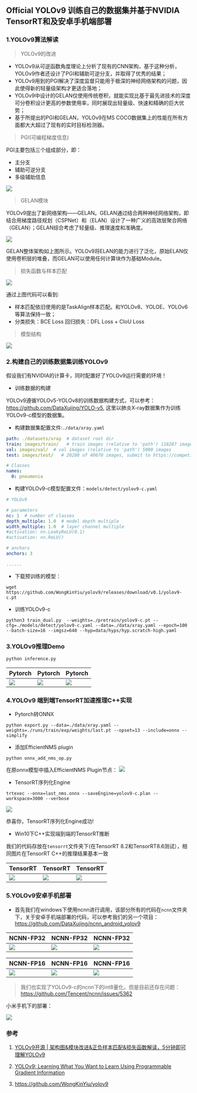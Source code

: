 ## Official YOLOv9 训练自己的数据集并基于NVIDIA TensorRT和及安卓手机端部署

### 1.YOLOv9算法解读

> YOLOv9的改进

+ YOLOv9从可逆函数角度理论上分析了现有的CNN架构，基于这种分析，YOLOv9作者还设计了PGI和辅助可逆分支，并取得了优秀的结果；
+ YOLOv9用到的PGI解决了深度监督只能用于极深的神经网络架构的问题，因此使得新的轻量级架构才更适合落地；
+ YOLOv9中设计的GELAN仅使用传统卷积，就能实现比基于最先进技术的深度可分卷积设计更高的参数使用率，同时展现出轻量级、快速和精确的巨大优势；
+ 基于所提出的PGI和GELAN，YOLOv9在MS COCO数据集上的性能在所有方面都大大超过了现有的实时目标检测器。


> PGI(可编程梯度信息)

PGI主要包括三个组成部分，即：

+ 主分支
+ 辅助可逆分支
+ 多级辅助信息

![](docs/PGI.png)

> GELAN模块

YOLOv9提出了新网络架构——GELAN。GELAN通过结合两种神经网络架构，即结合用梯度路径规划（CSPNet）和（ELAN）设计了一种广义的高效层聚合网络（GELAN）；GELAN综合考虑了轻量级、推理速度和准确度。

![](docs/GELAN.png)

GELAN整体架构如上图所示。YOLOv9将ELAN的能力进行了泛化，原始ELAN仅使用卷积层的堆叠，而GELAN可以使用任何计算块作为基础Module。

> 损失函数与样本匹配

![](docs/loss.png)

通过上图代码可以看到:
+ 样本匹配依旧使用的是TaskAlign样本匹配。和YOLOv8、YOLOE、YOLOv6等算法保持一致；
+ 分类损失：BCE Loss 回归损失：DFL Loss + CIoU Loss

> 模型结构

![](docs/yolov9.png)



### 2.构建自己的训练数据集训练YOLOv9

假设我们有NVIDIA的计算卡，同时配置好了YOLOv9运行需要的环境！

+ 训练数据的构建

YOLOv9遵循YOLOv5-YOLOv8的训练数据构建方式，可以参考：<https://github.com/DataXujing/YOLO-v5>, 这里以肺炎X-ray数据集作为训练YOLOv9-c模型的数据集。

+ 构建数据集配置文件:`./data/xray.yaml`

```yaml
path: ./datasets/xray  # dataset root dir
train: images/train/   # train images (relative to 'path') 118287 images
val: images/val/  # val images (relative to 'path') 5000 images
test: images/test/   # 20288 of 40670 images, submit to https://competitions.codalab.org/competitions/20794

# Classes
names:
  0: pneumonia

```

+ 构建YOLOv9-c模型配置文件：`models/detect/yolov9-c.yaml`

```yaml
# YOLOv9

# parameters
nc: 1  # number of classes
depth_multiple: 1.0  # model depth multiple
width_multiple: 1.0  # layer channel multiple
#activation: nn.LeakyReLU(0.1)
#activation: nn.ReLU()

# anchors
anchors: 3

......
```

+ 下载预训练的模型：

```shell
wget https://github.com/WongKinYiu/yolov9/releases/download/v0.1/yolov9-c.pt
```

+ 训练YOLOv9-c

```shell
python3 train_dual.py  --weights=./pretrain/yolov9-c.pt --cfg=./models/detect/yolov9-c.yaml --data=./data/xray.yaml --epoch=100 --batch-size=16 --imgsz=640 --hyp=data/hyps/hyp.scratch-high.yaml
```

### 3.YOLOv9推理Demo

```python
python inference.py
```

|  Pytorch| Pytorch | Pytorch |
| ------ | ------ | ------ |
| ![](docs/6.jpg) | ![](docs/58.jpg)  | ![](docs/150.jpg)  |


### 4.YOLOv9 端到端TensorRT加速推理C++实现

+ Pytorch转ONNX

```shell
python export.py --data=./data/xray.yaml --weights=./runs/train/exp/weights/last.pt --opset=13 --include=onnx --simplify
```

+ 添加EfficientNMS plugin

```shell
python onnx_add_nms_op.py
```

在原onnx模型中插入EfficientNMS Plugin节点：
![](docs/add_nms.png)

+ TensorRT序列化Engine

```shell
trtexec --onnx=last_nms.onnx --saveEngine=yolov9-c.plan --workspace=3000 --verbose
```
![](docs/trtexec.png)

恭喜你，TensorRT序列化Engine成功!

+ Win10下C++实现端到端的TensorRT推断

我们的代码存放在`tensorrt`文件夹下(在TensorRT 8.2和TensorRT8.6测试），相同图片在TensorRT C++的推理结果基本一致


| TensorRT | TensorRT |  TensorRT|
| ------ | ------ | ------ |
| ![](docs/trt_6.jpg) | ![](docs/trt-58.jpg)  | ![](docs/trt-150.jpg)  |


### 5.YOLOv9安卓手机部署

+ 首先我们在windows下使用ncnn进行调用，该部分所有的代码在`ncnn`文件夹下，关于安卓手机端部署的代码，可以参考我们的另一个项目：<https://github.com/DataXujing/ncnn_android_yolov9>

| NCNN-FP32                 | NCNN-FP32                  | NCNN-FP32                   |
| ------------------------- | -------------------------- | --------------------------- |
| ![](docs/ncnn_fp32_6.jpg) | ![](docs/ncnn_fp32_58.jpg) | ![](docs/ncnn_fp32_150.jpg) |

| NCNN-FP16                 | NCNN-FP16                  | NCNN-FP16                   |
| ------------------------- | -------------------------- | --------------------------- |
| ![](docs/ncnn_fp16_6.jpg) | ![](docs/ncnn_fp16_58.jpg) | ![](docs/ncnn_fp16_150.jpg) |

> 我们也实现了YOLOv9-c的ncnn下的int8量化，但是目前还存在问题：<https://github.com/Tencent/ncnn/issues/5362>

小米手机下的部署：

![](docs/video1.gif)

### 参考

1. [YOLOv9开源 | 架构图&模块改进&正负样本匹配&损失函数解读，5分钟即可理解YOLOv9](https://mp.weixin.qq.com/s/31NlBknx4PcXipfuV2w6hw)

2. [YOLOv9: Learning What You Want to Learn Using Programmable Gradient Information](https://arxiv.org/abs/2402.13616)

3. https://github.com/WongKinYiu/yolov9


